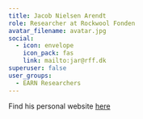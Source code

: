 ```yaml
---
title: Jacob Nielsen Arendt
role: Researcher at Rockwool Fonden
avatar_filename: avatar.jpg
social:
  - icon: envelope
    icon_pack: fas
    link: mailto:jar@rff.dk
superuser: false
user_groups:
  - EARN Researchers
---
```

Find his personal website [here](https://www.rockwoolfonden.dk/organisation/jacob-nielsen-arendt/)
